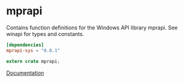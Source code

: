 # mprapi #
Contains function definitions for the Windows API library mprapi. See winapi for types and constants.

```toml
[dependencies]
mprapi-sys = "0.0.1"
```

```rust
extern crate mprapi;
```

[Documentation](https://retep998.github.io/doc/winapi/mprapi/)
